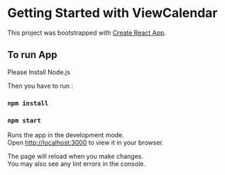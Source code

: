 # Getting Started with ViewCalendar

This project was bootstrapped with [Create React App](https://github.com/facebook/create-react-app).

## To run App

Please Install Node.js

Then you have to run : 

### `npm install`

### `npm start`

Runs the app in the development mode.\
Open [http://localhost:3000](http://localhost:3000) to view it in your browser.

The page will reload when you make changes.\
You may also see any lint errors in the console.


